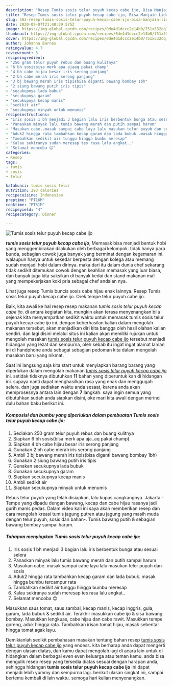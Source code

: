```yaml
---
description: "Resep Tumis sosis telur puyuh kecap cabe ijo, Bisa Manjain Lidah"
title: "Resep Tumis sosis telur puyuh kecap cabe ijo, Bisa Manjain Lidah"
slug: 583-resep-tumis-sosis-telur-puyuh-kecap-cabe-ijo-bisa-manjain-lidah
date: 2020-09-07T21:40:29.575Z
image: https://img-global.cpcdn.com/recipes/0de4d1dccc2e14b0/751x532cq70/tumis-sosis-telur-puyuh-kecap-cabe-ijo-foto-resep-utama.jpg
thumbnail: https://img-global.cpcdn.com/recipes/0de4d1dccc2e14b0/751x532cq70/tumis-sosis-telur-puyuh-kecap-cabe-ijo-foto-resep-utama.jpg
cover: https://img-global.cpcdn.com/recipes/0de4d1dccc2e14b0/751x532cq70/tumis-sosis-telur-puyuh-kecap-cabe-ijo-foto-resep-utama.jpg
author: Johanna Barnes
ratingvalue: 4.7
reviewcount: 3
recipeingredient:
- "250 gram telur puyuh rebus dan buang kulitnya"
- "6 bh sosisbisa merk apa ajaaq pakai champ"
- "4 bh cabe hijau besar iris serong panjang"
- "2 bh cabe merah iris serong panjang"
- "3 bj bawang merah iris tipisbisa diganti bawang bombay 1bh"
- "2 siung bawang putih iris tipis"
- "secukupnya lada bubuk"
- "secukupnya garam"
- "secukupnya kecap manis"
- "sedikit air"
- "secukupnya minyak untuk menumis"
recipeinstructions:
- "Iris sosis 1 bh menjadi 3 bagian lalu iris berbentuk bunga atau sesuai selera"
- "Panaskan minyak lalu tumis bawang merah dan putih sampai harum"
- "Masukan cabe..masak sampai cabe layu lalu masukan telor puyuh dan sosis"
- "Aduk2 hingga rata tambahkan kecap garam dan lada bubuk..masak hingga bumbu tercampur rata"
- "Tambahkan sedikit air tunggu hingga bumbu meresap"
- "Kalau sekiranya sudah meresap tes rasa lalu angkat.."
- "Selamat mencoba 😊"
categories:
- Resep
tags:
- tumis
- sosis
- telur

katakunci: tumis sosis telur 
nutrition: 293 calories
recipecuisine: Indonesian
preptime: "PT16M"
cooktime: "PT31M"
recipeyield: "4"
recipecategory: Dinner

---
```



![Tumis sosis telur puyuh kecap cabe ijo](https://img-global.cpcdn.com/recipes/0de4d1dccc2e14b0/751x532cq70/tumis-sosis-telur-puyuh-kecap-cabe-ijo-foto-resep-utama.jpg)

<b><i>tumis sosis telur puyuh kecap cabe ijo</i></b>, Memasak bisa menjadi bentuk hobi yang menggembirakan dilakukan oleh berbagai kelompok. tidak hanya para bunda, sebagian cowok juga banyak yang berminat dengan kegemaran ini. walaupun hanya untuk sekedar berpesta dengan kolega atau memang sudah menjadi hobi dalam dirinya. maka dari itu dalam dunia chef sekarang tidak sedikit ditemukan cowok dengan keahlian memasak yang luar biasa, dan banyak juga kita saksikan di banyak kedai dan stand makanan mall yang mempekerjakan koki pria sebagai chef andalan nya.

Lihat juga resep Tumis buncis sosis cabe hijau enak lainnya. Resep Tumis sosis telur puyuh kecap cabe ijo. Orek tempe telur puyuh cabe ijo.

Baik, kita awali ke hal resep resep makanan <i>tumis sosis telur puyuh kecap cabe ijo</i>. di antara kegiatan kita, mungkin akan terasa menyenangkan bila sejenak kita menyempatkan sedikit waktu untuk memasak tumis sosis telur puyuh kecap cabe ijo ini. dengan keberhasilan kalian dalam mengolah makanan tersebut, akan menjadikan diri kita bangga oleh hasil olahan kalian sendiri. dan lagi disini melalui situs ini kalian akan memiliki rujukan untuk mengolah masakan <u>tumis sosis telur puyuh kecap cabe ijo</u> tersebut menjadi hidangan yang lezat dan sempurna, oleh sebab itu ingat ingat alamat laman ini di handphone anda sebagai sebagian pedoman kita dalam mengolah masakan baru yang nikmat.


Saat ini langsung saja kita start untuk menyiapkan barang barang yang diperlukan dalam mengolah makanan <u><i>tumis sosis telur puyuh kecap cabe ijo</i></u> ini. setidak tidaknya dibutuhkan <b>11</b> bahan yang diperuntuk kan di hidangan ini. supaya nanti dapat menghasilkan rasa yang enak dan menggugah selera. dan juga sediakan waktu anda sesaat, karena anda akan memprosesnya antara lain dengan <b>7</b> langkah. saya ingin semua yang dibutuhkan sudah anda siapkan disini, oke mari kita awali dengan merinci dulu bahan baku berikut ini.

<!--inarticleads1-->

##### Komposisi dan bumbu yang diperlukan dalam pembuatan Tumis sosis telur puyuh kecap cabe ijo:

1. Sediakan 250 gram telur puyuh rebus dan buang kulitnya
1. Siapkan 6 bh sosis(bisa merk apa aja..aq pakai champ)
1. Siapkan 4 bh cabe hijau besar iris serong panjang
1. Gunakan 2 bh cabe merah iris serong panjang
1. Ambil 3 bj bawang merah iris tipis(bisa diganti bawang bombay 1bh)
1. Gunakan 2 siung bawang putih iris tipis
1. Gunakan secukupnya lada bubuk
1. Gunakan secukupnya garam
1. Siapkan secukupnya kecap manis
1. Ambil sedikit air
1. Siapkan secukupnya minyak untuk menumis


Rebus telur puyuh yang telah disiapkan, lalu kupas cangkangnya. Jakarta - Tempe yang dipadu dengan bawang, kecap dan cabe hijau rasanya jadi gurih manis pedas. Dalam video kali ini saya akan memberikan resep dan cara mengolah kreasi tumis jagung putren atau jagung yang masih muda dengan telur puyuh, sosis dan bahan-. Tumis bawang putih &amp; sebagian bawang bombay sampai harum. 

<!--inarticleads2-->

##### Tahapan menyiapkan Tumis sosis telur puyuh kecap cabe ijo:

1. Iris sosis 1 bh menjadi 3 bagian lalu iris berbentuk bunga atau sesuai selera
1. Panaskan minyak lalu tumis bawang merah dan putih sampai harum
1. Masukan cabe..masak sampai cabe layu lalu masukan telor puyuh dan sosis
1. Aduk2 hingga rata tambahkan kecap garam dan lada bubuk..masak hingga bumbu tercampur rata
1. Tambahkan sedikit air tunggu hingga bumbu meresap
1. Kalau sekiranya sudah meresap tes rasa lalu angkat..
1. Selamat mencoba 😊


Masukkan saus tomat, saus sambal, kecap manis, kecap inggris, gula, garam, lada bubuk &amp; sedikit air. Terakhir masukkan cabe ijo &amp; sisa bawang bombay. Masukkan lengkuas, cabe hijau dan cabe rawit. Masukkan tempe goreng, aduk hingga rata. Tambahkan irisan tomat hijau, masak sebentar hingga tomat agak layu. 

Demikianlah sedikit pembahasan masakan tentang bahan resep <u>tumis sosis telur puyuh kecap cabe ijo</u> yang endess. kita berharap anda dapat mengerti dengan ulasan diatas, dan kamu dapat mengolah lagi di acara lain untuk di hidangkan dalam berbagai even even keluarga atau teman kamu. anda bisa mengulik resep resep yang tersedia diatas sesuai dengan harapan anda, sehingga hidangan <b>tumis sosis telur puyuh kecap cabe ijo</b> ini dapat menjadi lebih yummy dan sempurna lagi. berikut ulasan singkat ini, sampai bertemu kembali di lain waktu. semoga hari kalian menyenangkan.
